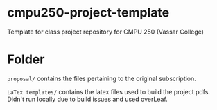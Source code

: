 # cmpu250-project-template
Template for class project repository for CMPU 250 (Vassar College)

# Folder

`proposal/` contains the files pertaining to the original subscription.

`LaTex templates/` contains the latex files used to build the project pdfs. Didn't run locally due to build issues and used overLeaf. 